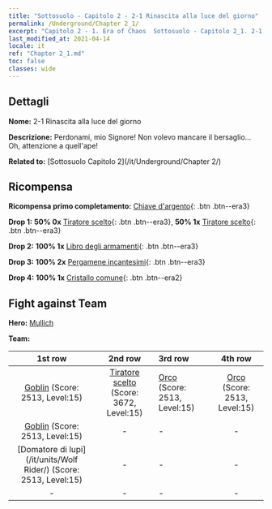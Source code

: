 ```yaml
---
title: "Sottosuolo - Capitolo 2 - 2-1 Rinascita alla luce del giorno"
permalink: /Underground/Chapter 2_1/
excerpt: "Capitolo 2 - 1. Era of Chaos  Sottosuolo - Capitolo 2_1. 2-1 Rinascita alla luce del giorno"
last_modified_at: 2021-04-14
locale: it
ref: "Chapter 2_1.md"
toc: false
classes: wide
---
```


## Dettagli

 **Nome:** 2-1 Rinascita alla luce del giorno

 **Descrizione:** Perdonami, mio Signore! Non volevo mancare il bersaglio... Oh, attenzione a quell'ape!

 **Related to:** [Sottosuolo Capitolo 2](/it/Underground/Chapter 2/)

## Ricompensa

 **Ricompensa primo completamento:** [Chiave d'argento](/it/Items/con_693/){: .btn .btn--era3}

 **Drop 1:** **50% 0x** [Tiratore scelto](/it/Items/unt_191/){: .btn .btn--era3}, **50% 1x** [Tiratore scelto](/it/Items/unt_191/){: .btn .btn--era3}

 **Drop 2:** **100% 1x** [Libro degli armamenti](/it/Items/mat_18/){: .btn .btn--era3}

 **Drop 3:** **100% 2x** [Pergamene incantesimi](/it/Items/con_694/){: .btn .btn--era3}

 **Drop 4:** **100% 1x** [Cristallo comune](/it/Items/mat_11/){: .btn .btn--era2}


## Fight against Team
 **Hero:** [Mullich](/it/heroes/Mullich/)

 **Team:**


  | 1st row | 2nd row | 3rd row | 4th row |
  |:----:|:----:|:----|:----:|
  | [Goblin](/it/units/Goblin/) (Score: 2513, Level:15)  | [Tiratore scelto](/it/units/Marksman/) (Score: 3672, Level:15)  | [Orco](/it/units/Orc/) (Score: 2513, Level:15)  | [Orco](/it/units/Orc/) (Score: 2513, Level:15)  |
  | [Goblin](/it/units/Goblin/) (Score: 2513, Level:15)  | - | - | - |
  | [Domatore di lupi](/it/units/Wolf Rider/) (Score: 2513, Level:15)  | - | - | - |
  | - | - | - | - |


